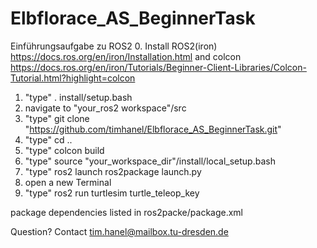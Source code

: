 # Elbflorace_AS_BeginnerTask
 Einführungsaufgabe zu ROS2
0. Install ROS2(iron) https://docs.ros.org/en/iron/Installation.html and 
	colcon https://docs.ros.org/en/iron/Tutorials/Beginner-Client-Libraries/Colcon-Tutorial.html?highlight=colcon
1. "type" . install/setup.bash
2.  navigate to "your_ros2 workspace"/src
3. "type" git clone "https://github.com/timhanel/Elbflorace_AS_BeginnerTask.git"
4. "type" cd ..
4. "type" colcon build
5. "type" source "your_workspace_dir"/install/local_setup.bash
6. "type" ros2 launch ros2package launch.py
7. open a new Terminal 
8. "type" ros2 run turtlesim turtle_teleop_key

package dependencies listed in ros2packe/package.xml

Question? Contact tim.hanel@mailbox.tu-dresden.de
